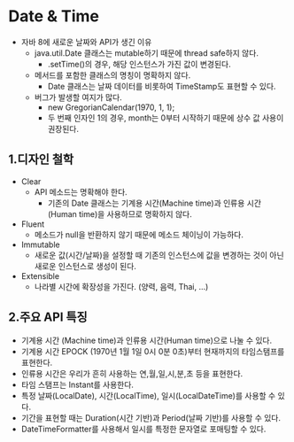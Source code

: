 Date & Time
===============================   
 + 자바 8에 새로운 날짜와 API가 생긴 이유
   - java.util.Date 클래스는 mutable하기 때문에 thread safe하지 않다.
     + .setTime()의 경우, 해당 인스턴스가 가진 값이 변경된다.
   - 메서드를 포함한 클래스의 명칭이 명확하지 않다.
     + Date 클래스는 날짜 데이터를 비롯하여 TimeStamp도 표현할 수 있다.
   - 버그가 발생할 여지가 많다.
     + new GregorianCalendar(1970, 1, 1);
     + 두 번째 인자인 1의 경우, month는 0부터 시작하기 때문에 상수 값 사용이 권장된다.

1.디자인 철학
-------------------------------
 + Clear
   - API 메소드는 명확해야 한다.
     + 기존의 Date 클래스는 기계용 시간(Machine time)과 인류용 시간(Human time)을 사용하므로 명확하지 않다.
 + Fluent
   - 메소드가 null을 반환하지 않기 때문에 메소드 체이닝이 가능하다.
 + Immutable
   - 새로운 값(시간/날짜)을 설정할 때 기존의 인스턴스에 값을 변경하는 것이 아닌 새로운 인스턴스로 생성이 된다.
 + Extensible
   - 나라별 시간에 확장성을 가진다. (양력, 음력, Thai, ...)

2.주요 API 특징
-------------------------------
 + 기계용 시간 (Machine time)과 인류용 시간(Human time)으로 나눌 수 있다.
 + 기계용 시간 EPOCK (1970년 1월 1일 0시 0분 0초)부터 현재까지의 타임스탬프를 표현한다.
 + 인류용 시간은 우리가 흔히 사용하는 연,월,일,시,분,초 등을 표현한다.
 + 타임 스탬프는 Instant를 사용한다.
 + 특정 날짜(LocalDate), 시간(LocalTime), 일시(LocalDateTime)를 사용할 수 있다.
 + 기간을 표현할 때는 Duration(시간 기반)과 Period(날짜 기반)를 사용할 수 있다.
 + DateTimeFormatter를 사용해서 일시를 특정한 문자열로 포매팅할 수 있다.


